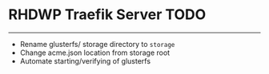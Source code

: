 # RHDWP Traefik Server TODO
---
- Rename glusterfs/ storage directory to `storage`
- Change acme.json location from storage root
- Automate starting/verifying of glusterfs 